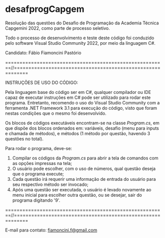 # desafprogCapgem
Resolução das questões do Desafio de Programação da Academia Técnica Capgemini 2022, como parte de processo seletivo.

Todo o processo de desenvolvimento e teste deste código foi conduzido pelo software Visual Studio Community 2022, por
meio da linguagem C#.

Candidato: Fábio Fiamoncini Pastório

========================================================//===========================================================

INSTRUÇÕES DE USO DO CÓDIGO:

Pela linguagem base do código ser em C#, qualquer compilador ou IDE capaz de executar instruções em C# pode ser utilizado
para rodar este programa. Entretanto, recomendo o uso do Visual Studio Community com a ferramenta .NET Framework 3.1 para
execução do código, visto que foram nestas condições que o mesmo foi desenvolvido.

Os blocos de códigos executáveis encontram-se na classe _Program.cs_, em que dispõe dos blocos ordenados em: variáveis,
desafio (menu para inputs e chamada de métodos), e métodos (1 método por questão, havendo 3 questões no total).

Para rodar o programa, deve-se:
1. Compilar os códigos da _Program.cs_ para abrir a tela de comandos com as opções impressas na tela;
2. O usuário pode escolher, com o uso de números, qual questão deseja que o programa execute;
3. Cada questão irá requerir uma informação de entrada do usuário para seu respectivo método ser invocado;
4. Após uma questão ser executada, o usuário é levado novamente ao menu inicial para escolher outra questão,
ou se desejar, sair do programa digitando '9'.

========================================================//===========================================================

E-mail para contato: fiamoncini.f@gmail.com
